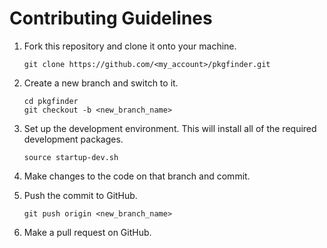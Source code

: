 # Contributing Guidelines

1. Fork this repository and clone it onto your machine.
    ```
    git clone https://github.com/<my_account>/pkgfinder.git
    ```
    
1. Create a new branch and switch to it.

    ```
    cd pkgfinder
    git checkout -b <new_branch_name>
    ```
    
1. Set up the development environment. This will install all of the required development packages.
    
    ```
    source startup-dev.sh
    ```
    
1. Make changes to the code on that branch and commit.
1. Push the commit to GitHub.
    ```
    git push origin <new_branch_name>
    ```

1. Make a pull request on GitHub.